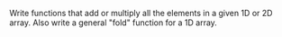 Write functions that add or multiply all the elements in a given 1D or 2D array.  Also write a general "fold" function for a 1D array.
